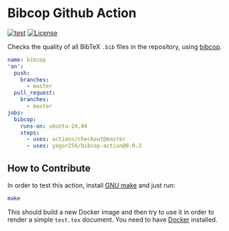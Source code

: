 # Bibcop Github Action

[![test](https://github.com/yegor256/bibcop-action/actions/workflows/test.yml/badge.svg)](https://github.com/yegor256/bibcop-action/actions/workflows/test.yml)
[![License](https://img.shields.io/badge/license-MIT-green.svg)](https://github.com/yegor256/bibcop-action/blob/master/LICENSE.txt)

Checks the quality of all BibTeX `.bib` files in the repository, using [bibcop].

```yaml
name: bibcop
'on':
  push:
    branches:
      - master
  pull_request:
    branches:
      - master
jobs:
  bibcop:
    runs-on: ubuntu-24.04
    steps:
      - uses: actions/checkout@master
      - uses: yegor256/bibcop-action@0.0.3
```

## How to Contribute

In order to test this action, install [GNU make] and just run:

```bash
make
```

This should build a new Docker image and then try to use it
in order to render a simple `test.tex` document. You need to have
[Docker] installed.

[bibcop]: https://github.com/yegor256/bibcop
[GNU make]: https://www.gnu.org/software/make/
[Docker]: https://docs.docker.com/get-docker/
